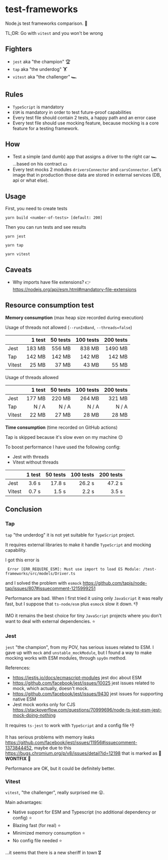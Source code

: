 # test-frameworks

Node.js test frameworks comparison. 🧪

TL;DR: Go with `vitest` and you won't be wrong

## Fighters
- `jest` aka "the champion" 🏆
- `tap` aka "the underdog" 🏋️
- `vitest` aka "the challenger" 🏎️

## Rules
- `TypeScript` is mandatory
- `ESM` is mandatory in order to test future-proof capabilities
- Every test file should contain 2 tests, a happy path and an error case
- Every test file should use mocking feature, because mocking is a core feature for a testing framework.

## How
- Test a simple (and dumb) app that assigns a driver to the right car 🏎 ...based on his contract 💵️
- Every test mocks 2 modules `driversConnector` and `carsConnector`. Let's image that in production those data are stored in external services (DB, api or what else).

## Usage
First, you need to create tests

```shell
yarn build <number-of-tests> [default: 200]
```

Then you can run tests and see results
```shell
yarn jest
```
```shell
yarn tap
```
```shell
yarn vitest
```

## Caveats
- Why imports have file extensions? 👉https://nodejs.org/api/esm.html#mandatory-file-extensions

## Resource consumption test

**Memory consumption** (max heap size recorded during execution)

Usage of threads not allowed (`--runInBand`, `--threads=false`)

|        | 1 test | 50 tests | 100 tests | 200 tests |
|--------|-------:|---------:|----------:|----------:|
| Jest   | 183 MB |   556 MB |    838 MB |   1490 MB |
| Tap    | 142 MB |   142 MB |    142 MB |    142 MB |
| Vitest |  25 MB |    37 MB |     43 MB |     55 MB |

Usage of threads allowed

|        | 1 test | 50 tests | 100 tests | 200 tests |
|--------|-------:|---------:|----------:|----------:|
| Jest   | 177 MB |   220 MB |    264 MB |    321 MB |
| Tap    |  N / A |    N / A |     N / A |     N / A |
| Vitest |  22 MB |    27 MB |     28 MB |     28 MB |

**Time consumption** (time recorded on GitHub actions)

Tap is skipped because it's slow even on my machine 😔

To boost performance I have used the following config:
- Jest with threads
- Vitest without threads

|        | 1 test | 50 tests | 100 tests | 200 tests |
|--------|-------:|---------:|----------:|----------:|
| Jest   |  3.6 s |   17.8 s |    26.2 s |    47.2 s |
| Vitest |  0.7 s |    1.5 s |     2.2 s |     3.5 s |

## Conclusion
### Tap
`tap` "the underdog" it is not yet suitable for `TypeScript` project.

It requires external libraries to make it handle `TypeScript` and mocking capability.

I got this error is
```shell
 Error [ERR_REQUIRE_ESM]: Must use import to load ES Module: /test-frameworks/src/models/Driver.ts
```
and I solved the problem with `esmock` https://github.com/tapjs/node-tap/issues/807#issuecomment-1215999251

Performance are bad. When I first tried it using only `JavaScript` it was really fast, but I suppose that `ts-node/esm` plus `esmock` slow it down. 👎

IMO it remains the best choice for tiny `JavaScript` projects where you don't want to deal with external dependencies. ⭐️

### Jest
`jest` "the champion", from my POV, has serious issues related to ESM.
I gave up with `mock` and `unstable_mockModule`, but I found a way to make mocking works with ESM modules, through `spyOn` method.

References:
- https://jestjs.io/docs/ecmascript-modules jest doc about ESM
- https://github.com/facebook/jest/issues/10025 jest issues related to mock, which actually, doesn't mock.
- https://github.com/facebook/jest/issues/9430 jest issues for supporting native ESM
- Jest mock works only for CJS https://stackoverflow.com/questions/70999696/node-ts-jest-esm-jest-mock-doing-nothing

It requires `ts-jest` to work with `TypeScript` and a config file 👎

It has serious problems with memory leaks https://github.com/facebook/jest/issues/11956#issuecomment-1373844452,
maybe due to this https://bugs.chromium.org/p/v8/issues/detail?id=12198 that is marked as 🚨 **WONTFIX** 🚨

Performance are OK, but it could be definitely better.

### Vitest
`vitest`, "the challenger", really surprised me 😮.

Main advantages:

- Native support for ESM and Typescript (no additional dependency or config) ⭐️
- Blazing fast (for real) ⭐️
- Minimized memory consumption ⭐️
- No config file needed ⭐️

...it seems that there is a new sheriff in town 🎖️

